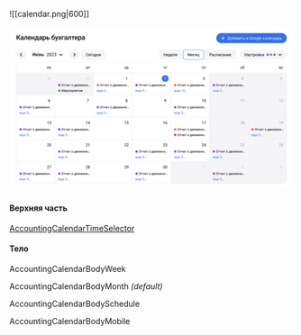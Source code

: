 
![[calendar.png|600]]

<img src="../assets/calendar.png" width="600">

#### Верхняя часть

[AccountingCalendarTimeSelector](TimeSelector/TimeSelector.md)



#### Тело

AccountingCalendarBodyWeek

AccountingCalendarBodyMonth *(default)*

AccountingCalendarBodySchedule

AccountingCalendarBodyMobile


